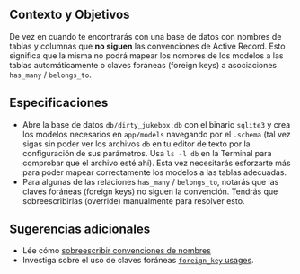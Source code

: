 ## Contexto y Objetivos

De vez en cuando te encontrarás con una base de datos con nombres de tablas y columnas que **no siguen** las convenciones de Active Record. Esto significa que la misma no podrá mapear los nombres de los modelos a las tablas automáticamente o claves foráneas (foreign keys) a asociaciones `has_many` / `belongs_to`.

## Especificaciones

- Abre la base de datos `db/dirty_jukebox.db` con el binario `sqlite3` y crea los modelos necesarios en `app/models` navegando por el `.schema` (tal vez sigas sin poder ver los archivos `db` en tu editor de texto por la configuración de sus parámetros. Usa `ls -l db` en la Terminal para comprobar que el archivo esté ahí). Esta vez necesitarás esforzarte más para poder mapear correctamente los modelos a las tablas adecuadas.
- Para algunas de las relaciones `has_many` / `belongs_to`, notarás que las claves foráneas (foreign keys) no siguen la convención. Tendrás que sobreescribirlas (override) manualmente para resolver esto.

## Sugerencias adicionales

- Lée cómo [sobreescribir convenciones de nombres](http://guides.rubyonrails.org/active_record_basics.html)
- Investiga sobre el uso de claves foráneas [`foreign_key` usages](http://guides.rubyonrails.org/association_basics.html).
